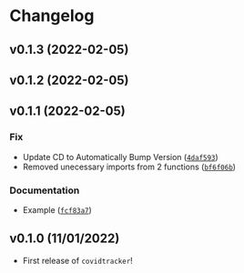 # Changelog

<!--next-version-placeholder-->

## v0.1.3 (2022-02-05)


## v0.1.2 (2022-02-05)


## v0.1.1 (2022-02-05)
### Fix
* Update CD to Automatically Bump Version ([`4daf593`](https://github.com/UBC-MDS/Group28-covidtracker/commit/4daf59388005e47367edf9fca75f072963659727))
* Removed unecessary imports from 2 functions ([`bf6f06b`](https://github.com/UBC-MDS/Group28-covidtracker/commit/bf6f06bc126103c4e23003a41e06847d3618ed88))

### Documentation
* Example ([`fcf83a7`](https://github.com/UBC-MDS/Group28-covidtracker/commit/fcf83a70160eda9b0f736e6055235d139aee69d8))

## v0.1.0 (11/01/2022)

- First release of `covidtracker`!